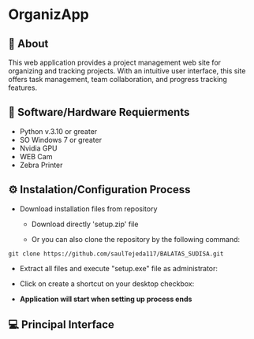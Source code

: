 # OrganizApp

## 📄 About
This web application provides a project management web site for organizing and tracking projects. With an intuitive user interface, this site offers task management, team collaboration, and progress tracking features. 


## 🔧 Software/Hardware Requierments
- Python v.3.10 or greater
- SO Windows 7 or greater
- Nvidia GPU
- WEB Cam
- Zebra Printer



## ⚙️ Instalation/Configuration Process

- Download installation files from repository
  - Download directly 'setup.zip' file 
  
  - Or you can also clone the repository by the following command:
````
git clone https://github.com/saulTejeda117/BALATAS_SUDISA.git
````
- Extract all files and execute "setup.exe" file as administrator:

- Click on create a shortcut on your desktop checkbox:

- **Application will start when setting up process ends**




## 💻 Principal Interface
